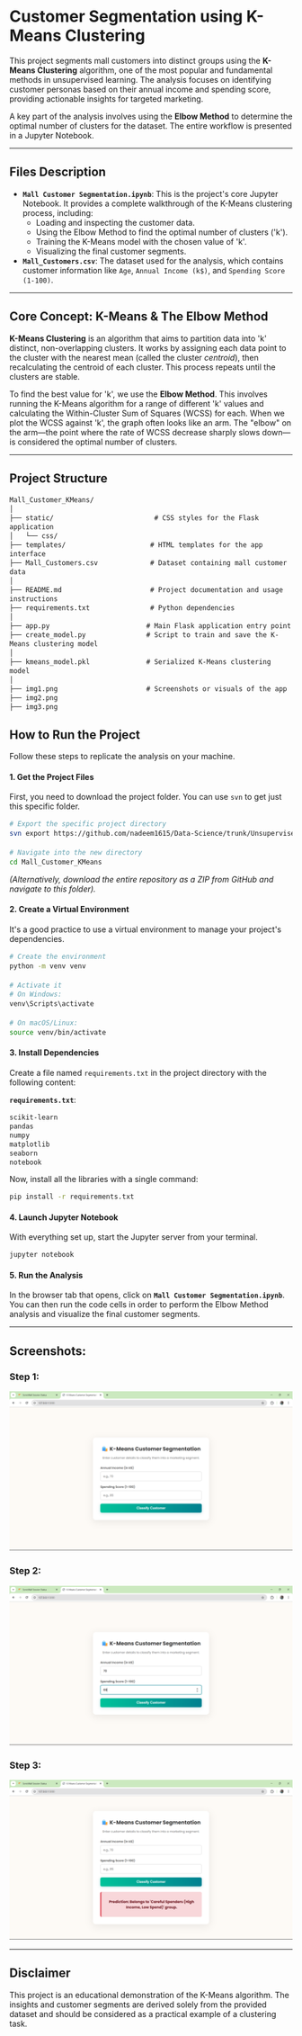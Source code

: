 
# Customer Segmentation using K-Means Clustering 

This project segments mall customers into distinct groups using the **K-Means Clustering** algorithm, one of the most popular and fundamental methods in unsupervised learning. The analysis focuses on identifying customer personas based on their annual income and spending score, providing actionable insights for targeted marketing.

A key part of the analysis involves using the **Elbow Method** to determine the optimal number of clusters for the dataset. The entire workflow is presented in a Jupyter Notebook.

-----

##  Files Description

  * **`Mall Customer Segmentation.ipynb`**: This is the project's core Jupyter Notebook. It provides a complete walkthrough of the K-Means clustering process, including:
      * Loading and inspecting the customer data.
      * Using the Elbow Method to find the optimal number of clusters ('k').
      * Training the K-Means model with the chosen value of 'k'.
      * Visualizing the final customer segments.
  * **`Mall_Customers.csv`**: The dataset used for the analysis, which contains customer information like `Age`, `Annual Income (k$)`, and `Spending Score (1-100)`.

-----

##  Core Concept: K-Means & The Elbow Method

**K-Means Clustering** is an algorithm that aims to partition data into 'k' distinct, non-overlapping clusters. It works by assigning each data point to the cluster with the nearest mean (called the cluster *centroid*), then recalculating the centroid of each cluster. This process repeats until the clusters are stable.

To find the best value for 'k', we use the **Elbow Method**. This involves running the K-Means algorithm for a range of different 'k' values and calculating the Within-Cluster Sum of Squares (WCSS) for each. When we plot the WCSS against 'k', the graph often looks like an arm. The "elbow" on the arm—the point where the rate of WCSS decrease sharply slows down—is considered the optimal number of clusters.

-----


## Project Structure 
```
Mall_Customer_KMeans/
│
├── static/                         # CSS styles for the Flask application
│   └── css/
├── templates/                     # HTML templates for the app interface
├── Mall_Customers.csv             # Dataset containing mall customer data
│
├── README.md                      # Project documentation and usage instructions
├── requirements.txt               # Python dependencies
│
├── app.py                        # Main Flask application entry point
├── create_model.py               # Script to train and save the K-Means clustering model
│
├── kmeans_model.pkl              # Serialized K-Means clustering model
│
├── img1.png                      # Screenshots or visuals of the app
├── img2.png
├── img3.png
```

##  How to Run the Project

Follow these steps to replicate the analysis on your machine.

#### 1\. Get the Project Files

First, you need to download the project folder. You can use `svn` to get just this specific folder.

```bash
# Export the specific project directory
svn export https://github.com/nadeem1615/Data-Science/trunk/Unsupervised/Mall_Customer_KMeans

# Navigate into the new directory
cd Mall_Customer_KMeans
```

*(Alternatively, download the entire repository as a ZIP from GitHub and navigate to this folder).*

#### 2\. Create a Virtual Environment

It's a good practice to use a virtual environment to manage your project's dependencies.

```bash
# Create the environment
python -m venv venv

# Activate it
# On Windows:
venv\Scripts\activate

# On macOS/Linux:
source venv/bin/activate
```

#### 3\. Install Dependencies

Create a file named `requirements.txt` in the project directory with the following content:

**`requirements.txt`**:

```
scikit-learn
pandas
numpy
matplotlib
seaborn
notebook
```

Now, install all the libraries with a single command:

```bash
pip install -r requirements.txt
```

#### 4\. Launch Jupyter Notebook

With everything set up, start the Jupyter server from your terminal.

```bash
jupyter notebook
```

#### 5\. Run the Analysis

In the browser tab that opens, click on **`Mall Customer Segmentation.ipynb`**. You can then run the code cells in order to perform the Elbow Method analysis and visualize the final customer segments.

-----

##  Screenshots:

### Step 1:
![](img1.png)
### Step 2:
![](img2.png)
### Step 3:
![](img3.png)


-----

##  Disclaimer

This project is an educational demonstration of the K-Means algorithm. The insights and customer segments are derived solely from the provided dataset and should be considered as a practical example of a clustering task.